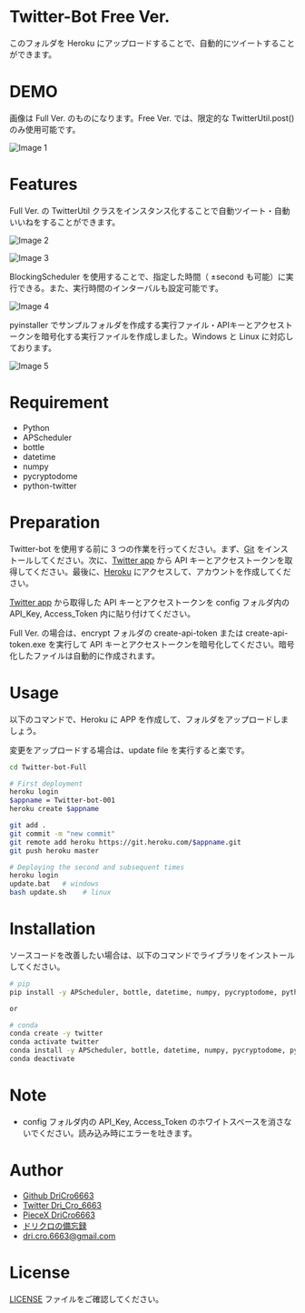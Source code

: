 # Twitter-Bot Free Ver.

このフォルダを Heroku にアップロードすることで、自動的にツイートすることができます。

# DEMO

画像は Full Ver. のものになります。Free Ver. では、限定的な TwitterUtil.post() のみ使用可能です。

![Image 1](./introduction/twitter-bot-01.png "Introduction")

# Features

Full Ver. の TwitterUtil クラスをインスタンス化することで自動ツイート・自動いいねをすることができます。

![Image 2](./introduction/twitter-bot-02.png "TwitterUtil.post()")

![Image 3](./introduction/twitter-bot-03.png "TwitterUtil.like()")

BlockingScheduler を使用することで、指定した時間（ ±second も可能）に実行できる。また、実行時間のインターバルも設定可能です。

![Image 4](./introduction/twitter-bot-04.png "BlockingScheduler")

pyinstaller でサンプルフォルダを作成する実行ファイル・APIキーとアクセストークンを暗号化する実行ファイルを作成しました。Windows と Linux に対応しております。

![Image 5](./introduction/twitter-bot-05.png "exefile")

# Requirement

* Python 
* APScheduler
* bottle
* datetime
* numpy
* pycryptodome
* python-twitter

# Preparation

Twitter-bot を使用する前に 3 つの作業を行ってください。まず、[Git](https://git-scm.com/) をインストールしてください。次に、[Twitter app](https://apps.twitter.com/) から API キーとアクセストークンを取得してください。最後に、[Heroku](https://dashboard.heroku.com/) にアクセスして、アカウントを作成してください。

[Twitter app](https://apps.twitter.com/) から取得した API キーとアクセストークンを config フォルダ内の API_Key, Access_Token 内に貼り付けてください。

Full Ver. の場合は、encrypt フォルダの create-api-token または create-api-token.exe を実行して API キーとアクセストークンを暗号化してください。暗号化したファイルは自動的に作成されます。

# Usage

以下のコマンドで、Heroku に APP を作成して、フォルダをアップロードしましょう。

変更をアップロードする場合は、update file を実行すると楽です。

```bash
cd Twitter-bot-Full

# First deployment
heroku login
$appname = Twitter-bot-001
heroku create $appname

git add .
git commit -m "new commit"
git remote add heroku https://git.heroku.com/$appname.git
git push heroku master

# Deploying the second and subsequent times
heroku login
update.bat   # windows
bash update.sh    # linux
```

# Installation

ソースコードを改善したい場合は、以下のコマンドでライブラリをインストールしてください。


```bash
# pip
pip install -y APScheduler, bottle, datetime, numpy, pycryptodome, python-twitter

or

# conda
conda create -y twitter
conda activate twitter
conda install -y APScheduler, bottle, datetime, numpy, pycryptodome, python-twitter
conda deactivate
```

# Note

* config フォルダ内の API_Key, Access_Token のホワイトスペースを消さないでください。読み込み時にエラーを吐きます。

# Author

* [Github DriCro6663](https://github.com/DriCro6663)
* [Twitter Dri_Cro_6663](https://twitter.com/Dri_Cro_6663)
* [PieceX DriCro6663]()
* [ドリクロの備忘録](https://dri-cro-6663.jp/)
* dri.cro.6663@gmail.com

# License

[LICENSE](./LISENCE) ファイルをご確認してください。